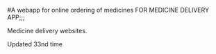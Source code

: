 #A webapp for online ordering of medicines FOR MEDICINE DELIVERY APP;;;

Medicine delivery websites.

Updated 33nd time

